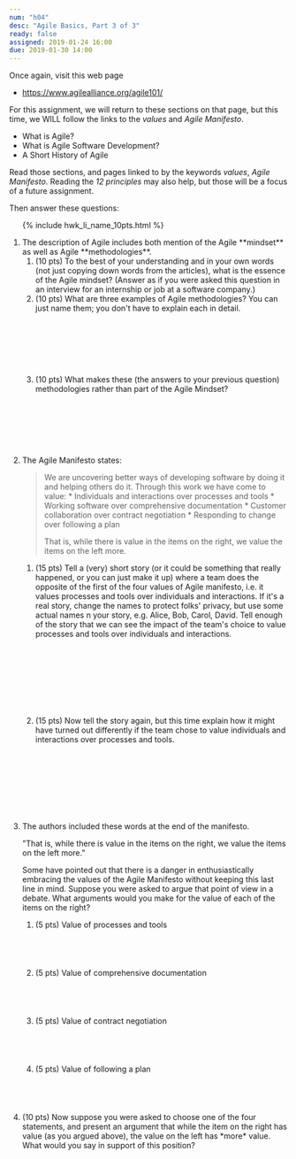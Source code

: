 ```yaml
---
num: "h04"
desc: "Agile Basics, Part 3 of 3"
ready: false
assigned: 2019-01-24 16:00
due: 2019-01-30 14:00
---
```


<div style="display:none;">https://ucsb-cs48.github.io/w19/hwk/h04/</div>

Once again, visit this web page

* <https://www.agilealliance.org/agile101/>

For this assignment, we will return to  these sections on that page, but this time, we WILL follow the links to
the *values* and  *Agile Manifesto*.

* What is Agile?
* What is Agile Software Development?
* A Short History of Agile

Read those sections, and pages linked to by the keywords *values*, *Agile Manifesto*.  Reading the *12 principles* may also help, but those will be a focus of a future assignment.

Then answer these questions:

<ol>

{% include hwk_li_name_10pts.html %}

<li style="margin-bottom:8em;" markdown="1"> The description of Agile includes both mention of the Agile **mindset** as well as Agile **methodologies**.


<ol>

<li style="margin-bottom:0em;" markdown="1"> (10 pts) To the best of your understanding and in your own words (not just copying down words from the articles), what is the essence of the Agile mindset?   (Answer as if you were asked this question in an interview for an internship or job at a software company.)

</li>

<li style="margin-bottom:8em;" markdown="1"> (10 pts) What are three examples of Agile methodologies?  You can just name them; you don't have to explain each in detail.

</li>

<li style="margin-bottom:1em;" markdown="1"> (10 pts) What makes these (the answers to your previous question) methodologies rather than part of the Agile Mindset?

</li>

</ol>

<div class="pagebreak">
</div>

</li>

<li style="margin-bottom:1em;" markdown="1"> The Agile Manifesto states:

<blockquote markdown="1">
We are uncovering better ways of developing software by doing it and helping others do it. Through this work we have come to value:
* Individuals and interactions over processes and tools
* Working software over comprehensive documentation
* Customer collaboration over contract negotiation
* Responding to change over following a plan

That is, while there is value in the items on the right, we value the items on the left more.
</blockquote>


<ol>
<li style="margin-bottom:10em;" markdown="1">
(15 pts) Tell a (very) short story (or it could be something that really happened, or you can just make it up) where  a
  team does the opposite of the first of the four values of Agile manifesto, i.e. it values processes and tools over individuals and interactions.  If it's a real story, change the names to protect folks' privacy, but use some actual names n your story, e.g. Alice, Bob, Carol, David.   Tell enough of the story that we can see the impact of the team's choice to value processes and tools over individuals and interactions.

</li>

<li style="margin-bottom:10em;" markdown="1">
(15 pts) Now tell the story again, but this time explain how it might have turned out differently if the team chose to value individuals and interactions over processes and tools.
</li>


</ol>

</li>

<li markdown="1"> The authors included these words at the end of the manifesto.

"That is, while there is value in the items on the right, we value the items on the left more."
  
Some have pointed out that there is a danger in enthusiastically embracing the values of the Agile Manifesto without keeping this last line in mind.   Suppose you were asked to argue that point of view in a debate.  What arguments would you make for the value of each of the items on the right?

<ol>
<li style="margin-bottom:5em;" > (5 pts) Value of processes and tools
</li>

<li style="margin-bottom:5em;" > (5 pts) Value of comprehensive documentation
</li>

<li style="margin-bottom:5em;" > (5 pts) Value of contract negotiation
</li>

<li style="margin-bottom:5em;" > (5 pts) Value of following a plan
</li>

</ol>
  
</li>


<li markdown="1" style="margin-bottom:15em;" > (10 pts) Now suppose you were asked to choose one of the four statements, and present an argument that while the item on the right has value (as you argued above), the value on the left has *more* value.  What would you say in support of this position?
  
</li>

</ol>
